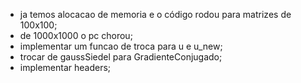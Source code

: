 -   ja temos alocacao de memoria e o código rodou para matrizes de 100x100;
-   de 1000x1000 o pc chorou;
-   implementar um funcao de troca para u e u_new;
-   trocar de gaussSiedel para GradienteConjugado;
-   implementar headers;
